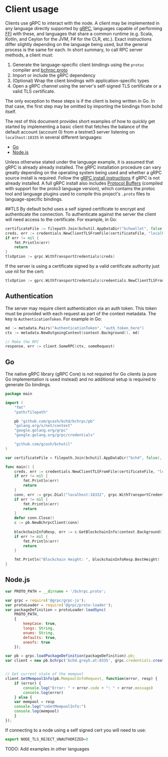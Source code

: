 # Client usage

Clients use gRPC to interact with the node.  A client may be implemented in any
language directly supported by [gRPC](http://www.grpc.io/), languages capable of
performing [FFI](https://en.wikipedia.org/wiki/Foreign_function_interface) with
these, and languages that share a common runtime (e.g. Scala, Kotlin, and Ceylon
for the JVM, F# for the CLR, etc.).  Exact instructions differ slightly
depending on the language being used, but the general process is the same for
each.  In short summary, to call RPC server methods, a client must:

1. Generate the language-specific client bindings using the `protoc` compiler and [bchrpc.proto](.../bchrpc.proto)
2. Import or include the gRPC dependency
3. (Optional) Wrap the client bindings with application-specific types
4. Open a gRPC channel using the server's self-signed TLS certificate or a valid TLS certificate.

The only exception to these steps is if the client is being written in Go.  In
that case, the first step may be omitted by importing the bindings from
bchd itself.

The rest of this document provides short examples of how to quickly get started
by implementing a basic client that fetches the balance of the default account
(account 0) from a testnet3 server listening on `localhost:18335` in several
different languages:

- [Go](#go)
- [Node.js](#node.js)

Unless otherwise stated under the language example, it is assumed that
gRPC is already already installed.  The gRPC installation procedure
can vary greatly depending on the operating system being used and
whether a gRPC source install is required.  Follow the [gRPC install
instructions](https://github.com/grpc/grpc/blob/master/INSTALL) if
gRPC is not already installed.  A full gRPC install also includes
[Protocol Buffers](https://github.com/google/protobuf) (compiled with
support for the proto3 language version), which contains the protoc
tool and language plugins used to compile this project's `.proto`
files to language-specific bindings.

##TLS
By default bchd uses a self signed certificate to encrypt and authenticate the
connection. To authenticate against the server the client will need access to the
certificate. For example, in Go:
```go
certificateFile := filepath.Join(bchutil.AppDataDir("bchwallet", false), "rpc.cert")
creds, err := credentials.NewClientTLSFromFile(certificateFile, "localhost")
if err != nil {
    fmt.Println(err)
    return
}
tlsOption := grpc.WithTransportCredentials(creds)
```

If the server is using a certificate signed by a valid certificate authority just use nil for the cert:
```go
tlsOption := gprc.WithTransportCredentials(credentials.NewClientTLSFromCert(nil, "")
```

## Authentication

The server may require client authentication via an auth token. This token must be provided with each request as part of the context metadata. 
The key is `AuthenticationToken`. For example in Go:
```go
md := metadata.Pairs("AuthenticationToken", "auth_token_here")
ctx := metadata.NewOutgoingContext(context.Background(), md)

// Make the RPC
response, err := client.SomeRPC(ctx, someRequest)
```

## Go

The native gRPC library (gRPC Core) is not required for Go clients (a
pure Go implementation is used instead) and no additional setup is
required to generate Go bindings.

```Go
package main

import (
	"fmt"
	"path/filepath"

	pb "github.com/gcash/bchd/bchrpc/pb"
	"golang.org/x/net/context"
	"google.golang.org/grpc"
	"google.golang.org/grpc/credentials"

	"github.com/gcash/bchutil"
)

var certificateFile = filepath.Join(bchutil.AppDataDir("bchd", false), "rpc.cert")

func main() {
	creds, err := credentials.NewClientTLSFromFile(certificateFile, "localhost")
	if err != nil {
		fmt.Println(err)
		return
	}
	conn, err := grpc.Dial("localhost:18332", grpc.WithTransportCredentials(creds))
	if err != nil {
		fmt.Println(err)
		return
	}
	defer conn.Close()
	c := pb.NewBchrpcClient(conn)
	
	blockchainInfoResp, err := c.GetBlockchainInfo(context.Background(), &pb.GetBlockchainInfoRequest{})
	if err != nil {
		fmt.Println(err)
		return
	}

	fmt.Println("Blockchain Height: ", blockchainInfoResp.BestHeight)
}
```

## Node.js

```javascript
var PROTO_PATH = __dirname + '/bchrpc.proto';

var grpc = require('@grpc/grpc-js');
var protoLoader = require('@grpc/proto-loader');
var packageDefinition = protoLoader.loadSync(
    PROTO_PATH,
    {
        keepCase: true,
        longs: String,
        enums: String,
        defaults: true,
        oneofs: true
    });

var pb = grpc.loadPackageDefinition(packageDefinition).pb;
var client = new pb.bchrpc('bchd.greyh.at:8335', grpc.credentials.createSsl());


// Get current state of the mempool
client.GetMempoolInfo(pb.MempoolInfoRequest, function(error, resp) {
    if (error) {
        console.log("Error: " + error.code + ": " + error.message)
        console.log(error)
    } else {
    var mempool = resp
    console.log("\nGetMempoolInfo:")
    console.log(mempool)
    }
});
```
If connecting to a node using a self signed cert you will need to use:
```javascript
export NODE_TLS_REJECT_UNAUTHORIZED=0
```


TODO: Add examples in other languages
